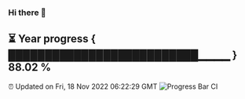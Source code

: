 ### Hi there 👋
⏳ Year progress { ██████████████████████████▁▁▁▁ } 88.02 %
---
⏰ Updated on Fri, 18 Nov 2022 06:22:29 GMT
![Progress Bar CI](https://github.com/liununu/liununu/workflows/Progress%20Bar%20CI/badge.svg)
